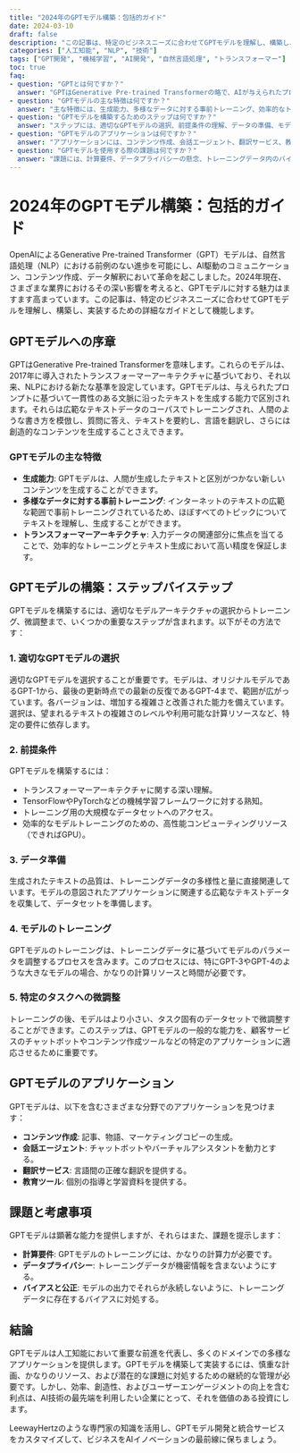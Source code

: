 ```yaml
---
title: "2024年のGPTモデル構築：包括的ガイド"
date: 2024-03-10
draft: false
description: "この記事は、特定のビジネスニーズに合わせてGPTモデルを理解し、構築し、実装するための詳細なガイドとして機能し、GPTモデルの基礎、ステップバイステップの構築指示、アプリケーション、課題、および2024年の考慮事項を網羅しています。"
categories: ["人工知能", "NLP", "技術"]
tags: ["GPT開発", "機械学習", "AI開発", "自然言語処理", "トランスフォーマー"]
toc: true
faq:
- question: "GPTとは何ですか？"
  answer: "GPTはGenerative Pre-trained Transformerの略で、AIが与えられたプロンプトに基づいて一貫性のある文脈に沿ったテキストを生成することを可能にするモデルアーキテクチャです。"
- question: "GPTモデルの主な特徴は何ですか？"
  answer: "主な特徴には、生成能力、多様なデータに対する事前トレーニング、効率的なトレーニングと高い精度を実現するトランスフォーマーアーキテクチャが含まれます。"
- question: "GPTモデルを構築するためのステップは何ですか？"
  answer: "ステップには、適切なGPTモデルの選択、前提条件の理解、データの準備、モデルのトレーニング、特定のタスクへの微調整が含まれます。"
- question: "GPTモデルのアプリケーションは何ですか？"
  answer: "アプリケーションには、コンテンツ作成、会話エージェント、翻訳サービス、教育ツールが含まれます。"
- question: "GPTモデルを使用する際の課題は何ですか？"
  answer: "課題には、計算要件、データプライバシーの懸念、トレーニングデータ内のバイアスへの対処が含まれます。"
---
```


# 2024年のGPTモデル構築：包括的ガイド

OpenAIによるGenerative Pre-trained Transformer（GPT）モデルは、自然言語処理（NLP）における前例のない進歩を可能にし、AI駆動のコミュニケーション、コンテンツ作成、データ解釈において革命を起こしました。2024年現在、さまざまな業界におけるその深い影響を考えると、GPTモデルに対する魅力はますます高まっています。この記事は、特定のビジネスニーズに合わせてGPTモデルを理解し、構築し、実装するための詳細なガイドとして機能します。

## GPTモデルへの序章

GPTはGenerative Pre-trained Transformerを意味します。これらのモデルは、2017年に導入されたトランスフォーマーアーキテクチャに基づいており、それ以来、NLPにおける新たな基準を設定しています。GPTモデルは、与えられたプロンプトに基づいて一貫性のある文脈に沿ったテキストを生成する能力で区別されます。それらは広範なテキストデータのコーパスでトレーニングされ、人間のような書き方を模倣し、質問に答え、テキストを要約し、言語を翻訳し、さらには創造的なコンテンツを生成することさえできます。

### GPTモデルの主な特徴

- **生成能力**: GPTモデルは、人間が生成したテキストと区別がつかない新しいコンテンツを生成することができます。
- **多様なデータに対する事前トレーニング**: インターネットのテキストの広範な範囲で事前トレーニングされているため、ほぼすべてのトピックについてテキストを理解し、生成することができます。
- **トランスフォーマーアーキテクチャ**: 入力データの関連部分に焦点を当てることで、効率的なトレーニングとテキスト生成において高い精度を保証します。

## GPTモデルの構築：ステップバイステップ

GPTモデルを構築するには、適切なモデルアーキテクチャの選択からトレーニング、微調整まで、いくつかの重要なステップが含まれます。以下がその方法です：

### 1. 適切なGPTモデルの選択

適切なGPTモデルを選択することが重要です。モデルは、オリジナルモデルであるGPT-1から、最後の更新時点での最新の反復であるGPT-4まで、範囲が広がっています。各バージョンは、増加する複雑さと改善された能力を備えています。選択は、望まれるテキストの複雑さのレベルや利用可能な計算リソースなど、特定の要件に依存します。

### 2. 前提条件

GPTモデルを構築するには：
- トランスフォーマーアーキテクチャに関する深い理解。
- TensorFlowやPyTorchなどの機械学習フレームワークに対する熟知。
- トレーニング用の大規模なデータセットへのアクセス。
- 効率的なモデルトレーニングのための、高性能コンピューティングリソース（できればGPU）。

### 3. データ準備

生成されたテキストの品質は、トレーニングデータの多様性と量に直接関連しています。モデルの意図されたアプリケーションに関連する広範なテキストデータを収集して、データセットを準備します。

### 4. モデルのトレーニング

GPTモデルのトレーニングは、トレーニングデータに基づいてモデルのパラメータを調整するプロセスを含みます。このプロセスには、特にGPT-3やGPT-4のような大きなモデルの場合、かなりの計算リソースと時間が必要です。

### 5. 特定のタスクへの微調整

トレーニングの後、モデルはより小さい、タスク固有のデータセットで微調整することができます。このステップは、GPTモデルの一般的な能力を、顧客サービスのチャットボットやコンテンツ作成ツールなどの特定のアプリケーションに適応させるために重要です。

## GPTモデルのアプリケーション

GPTモデルは、以下を含むさまざまな分野でのアプリケーションを見つけます：

- **コンテンツ作成**: 記事、物語、マーケティングコピーの生成。
- **会話エージェント**: チャットボットやバーチャルアシスタントを動力とする。
- **翻訳サービス**: 言語間の正確な翻訳を提供する。
- **教育ツール**: 個別の指導と学習資料を提供する。

## 課題と考慮事項

GPTモデルは顕著な能力を提供しますが、それらはまた、課題を提示します：

- **計算要件**: GPTモデルのトレーニングには、かなりの計算力が必要です。
- **データプライバシー**: トレーニングデータが機密情報を含まないようにする。
- **バイアスと公正**: モデルの出力でそれらが永続しないように、トレーニングデータに存在するバイアスに対処する。

## 結論

GPTモデルは人工知能において重要な前進を代表し、多くのドメインでの多様なアプリケーションを提供します。GPTモデルを構築して実装するには、慎重な計画、かなりのリソース、および潜在的な課題に対処するための継続的な管理が必要です。しかし、効率、創造性、およびユーザーエンゲージメントの向上を含む利点は、AI技術の最先端を利用したい企業にとって、それを価値のある投資にします。

LeewayHertzのような専門家の知識を活用し、GPTモデル開発と統合サービスをカスタマイズして、ビジネスをAIイノベーションの最前線に保ちましょう。
